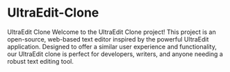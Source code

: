 # UltraEdit-Clone
UltraEdit Clone Welcome to the UltraEdit Clone project! This project is an open-source, web-based text editor inspired by the powerful UltraEdit application. Designed to offer a similar user experience and functionality, our UltraEdit clone is perfect for developers, writers, and anyone needing a robust text editing tool.
